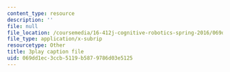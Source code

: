 ```yaml
---
content_type: resource
description: ''
file: null
file_location: /coursemedia/16-412j-cognitive-robotics-spring-2016/069dd1ec3ccb5119b5879786d03e5125_qgL0cA7GkJo.vtt
file_type: application/x-subrip
resourcetype: Other
title: 3play caption file
uid: 069dd1ec-3ccb-5119-b587-9786d03e5125
---
```

